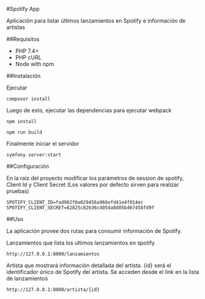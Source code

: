 #Spotify App

Aplicación para listar últimos lanzamientos en Spotify e información de artistas

##Requisitos

* PHP 7.4+
* PHP cURL
* Node with npm

##Instalación

Ejecutar

    composer install 

Luego de esto, ejecutar las dependencias para ejecutar webpack

    npm install
    
    npm run build

Finalmente iniciar el servidor 

    symfony server:start

##Configuración

En la raiz del proyecto modificar los parámetros de session de spotify, Client Id y Client Secret (Los valores por defecto sirven para realizar pruebas)

```dotenv
SPOTIFY_CLIENT_ID=fad982f0a029456a966efd41e4f014ec
SPOTIFY_CLIENT_SECRET=82825c82636c4054a8d05b467458fd9f
```

##Uso

La aplicación provee dos rutas para consumir información de Spotify.

Lanzamientos que lista los ultimos lanzamientos en spotify

    http://127.0.0.1:8000/lanzamientos

Artista que mostrará información detallada del artista. {id} será el identificador único de Spotify del artista. Se acceden desde el link en la lista de lanzamientos

    http://127.0.0.1:8000/artista/{id}



